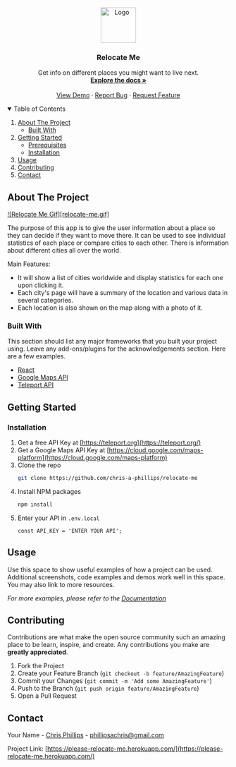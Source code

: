 <br />
<p align="center">
  <a href="https://github.com/othneildrew/Best-README-Template">
    <img src="" alt="Logo" width="80" height="80">
  </a>

  <h3 align="center">Relocate Me</h3>

  <p align="center">
    Get info on different places you might want to live next.
    <br />
    <a href="https://github.com/chris-a-phillips/relocate-me"><strong>Explore the docs »</strong></a>
    <br />
    <br />
    <a href="https://github.com/chris-a-phillips/relocate-me">View Demo</a>
    ·
    <a href="https://github.com/chris-a-phillips/relocate-me/issues">Report Bug</a>
    ·
    <a href="https://github.com/chris-a-phillips/relocate-me/issues">Request Feature</a>
  </p>
</p>



<!-- TABLE OF CONTENTS -->
<details open="open">
  <summary>Table of Contents</summary>
  <ol>
    <li>
      <a href="#about-the-project">About The Project</a>
      <ul>
        <li><a href="#built-with">Built With</a></li>
      </ul>
    </li>
    <li>
      <a href="#getting-started">Getting Started</a>
      <ul>
        <li><a href="#prerequisites">Prerequisites</a></li>
        <li><a href="#installation">Installation</a></li>
      </ul>
    </li>
    <li><a href="#usage">Usage</a></li>
    <li><a href="#contributing">Contributing</a></li>
    <li><a href="#contact">Contact</a></li>
  </ol>
</details>



<!-- ABOUT THE PROJECT -->
## About The Project

[![Relocate Me Gif][relocate-me.gif]](https://please-relocate-me.herokuapp.com/)

The purpose of this app is to give the user information about a place so they can decide if they want to move there. It can be used to see individual statistics of each place or compare cities to each other. There is information about different cities all over the world.


Main Features:
* It will show a list of cities worldwide and display statistics for each one upon clicking it.
* Each city's page will have a summary of the location and various data in several categories.
* Each location is also shown on the map along with a photo of it.

### Built With

This section should list any major frameworks that you built your project using. Leave any add-ons/plugins for the acknowledgements section. Here are a few examples.
* [React](https://reactjs.org/)
* [Google Maps API](https://cloud.google.com/maps-platform)
* [Teleport API](https://teleport.org/)



<!-- GETTING STARTED -->
## Getting Started

### Installation

1. Get a free API Key at [https://teleport.org](https://teleport.org/)
2. Get a Google Maps API Key at [https://cloud.google.com/maps-platform](https://cloud.google.com/maps-platform)
2. Clone the repo
   ```sh
   git clone https://github.com/chris-a-phillips/relocate-me
   ```
3. Install NPM packages
   ```sh
   npm install
   ```
4. Enter your API in `.env.local`
   ```JS
   const API_KEY = 'ENTER YOUR API';
   ```



<!-- USAGE EXAMPLES -->
## Usage

Use this space to show useful examples of how a project can be used. Additional screenshots, code examples and demos work well in this space. You may also link to more resources.

_For more examples, please refer to the [Documentation](https://github.com/chris-a-phillips/relocate-me)_


<!-- CONTRIBUTING -->
## Contributing

Contributions are what make the open source community such an amazing place to be learn, inspire, and create. Any contributions you make are **greatly appreciated**.

1. Fork the Project
2. Create your Feature Branch (`git checkout -b feature/AmazingFeature`)
3. Commit your Changes (`git commit -m 'Add some AmazingFeature'`)
4. Push to the Branch (`git push origin feature/AmazingFeature`)
5. Open a Pull Request

<!-- CONTACT -->
## Contact

Your Name - [Chris Phillips](https://www.linkedin.com/in/chris-a-phillips/) - phillipsachris@gmail.com

Project Link: [https://please-relocate-me.herokuapp.com/](https://please-relocate-me.herokuapp.com/)
